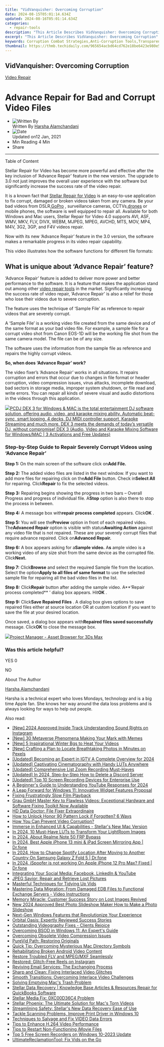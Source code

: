 ```yaml
---
title: "VidVanquisher: Overcoming Corruption"
date: 2024-08-15T05:01:14.634Z
updated: 2024-08-16T05:01:14.634Z
categories:
  - repair-tools
description: "This Article Describes VidVanquisher: Overcoming Corruption"
excerpt: "This Article Describes VidVanquisher: Overcoming Corruption"
keywords: Corruption Combat Strategies,Anti-Corruption Tools,Transparency Initiatives Impact,Ethical Leadership Examples,Corruption Prevention Policies,Accountability Mechanisms,Civic Engagement Against Corruption
thumbnail: https://thmb.techidaily.com/965654acbd64cd762e18be6423e980e53d1c3fa7dd1512b5cfdc18b0e2b93a57.jpg
---
```


## VidVanquisher: Overcoming Corruption

[Video Repair](https://tools.techidaily.com/stellardata-recovery/buy-now/)

# Advance Repair for Bad and Corrupt Video Files

* ![Written By](https://cdn-cmlep.nitrocdn.com/DLSjJVyzoVcUgUSBlgyEUoGMDKLbWXQr/assets/desktop/optimized/rev-636f8fd/secure.gravatar.com/avatar/51230a434c190250f4ff6504ca157fb6.574139bee03ec4bdb0cd6e869a4670da)  
 Written By [Harsha Alamchandani](https://tools.techidaily.com/stellardata-recovery/buy-now/)
* ![Date](https://cdn-cmlep.nitrocdn.com/DLSjJVyzoVcUgUSBlgyEUoGMDKLbWXQr/assets/images/optimized/rev-636f8fd/www.stellarinfo.com/public/frontEnd/images/author/clender.jpg)  
 Updated on12 Jan, 2021
* Min Reading 4  Min
* Share

---

Table of Content

 Stellar Repair for Video has become more powerful and effective after the key inclusion of ‘Advance Repair’ feature in the new version. The upgrade to 3.0 not just improves the overall user experience with the software but significantly increase the success rate of the video repair.

 It is a known fact that [Stellar Repair for Video](https://tools.techidaily.com/stellardata-recovery/buy-now/) is an easy-to-use application to fix corrupt, damaged or broken videos taken from any camera. Be your bad videos from DSLR,[GoPro](https://tools.techidaily.com/stellardata-recovery/buy-now/) , surveillance cameras, CCTVs,[drones](https://tools.techidaily.com/stellardata-recovery/buy-now/) or mobile phones, the software is well equipped to repair all. Available for both Windows and Mac users, Stellar Repair for Video 4.0 supports AVI, ASF, WMV, MKV, FLV, DIVX, WEBM, MJPEG, MPEG, AVCHD, MTS, MOV, MP4, M4V, 3G2, 3GP, and F4V videos repair.

 Now with its new ‘Advance Repair’ feature in the 3.0 version, the software makes a remarkable progress in its video repair capability.

 This video illustrates how the software functions for different file formats:

## **What is unique about ‘Advance Repair’ feature?**

 ‘Advance Repair’ feature is added to deliver more power and better performance to the software. It is a feature that makes the application stand out among other [video repair tools](https://tools.techidaily.com/stellardata-recovery/buy-now/) in the market. Significantly increasing the success rate of video repair, ‘Advance Repair’ is also a relief for those who lose their videos due to severe corruption.

 The feature uses the technique of ‘Sample File’ as reference to repair videos that are severely corrupt.

 A ‘Sample File’ is a working video file created from the same device and of the same format as your bad video file. For example, a sample file for a corrupt video shot from Canon EOS-1D will be the working file shot from the same camera model. The file can be of any size.

 The software uses the information from the sample file as reference and repairs the highly corrupt videos.

[](https://cloud.stellarinfo.com/StellarRepairforVideo-B.exe) [](https://cloud.stellarinfo.com/StellarRepairforVideo-B.dmg.zip)

**So, when does ‘Advance Repair’ work?**

 The video fixer’s ‘Advance Repair’ works in all situations. It repairs corruption and errors that occur due to changes in file format or header corruption, video compression issues, virus attacks, incomplete download, bad sectors in storage media, improper system shutdown, or file read and write errors. You can repair all kinds of severe visual and audio distortions in the videos through this application.

<!-- affiliate ads begin -->
<a href="https://shop.pcdj.com/order/checkout.php?PRODS=4698824&QTY=1&AFFILIATE=108875&CART=1"> <img src="https://secure.avangate.com/images/merchant/47f4b6321e9fd8e8f7326a6adc1a7c1e/products/dex3pro-screenshot-homepage.png" border="0">PCDJ DEX 3 for Windows & MAC is the total entertainment DJ software solution, offering audio, video, and karaoke mixing ability. Automatic beat-sync, smart looping, 4 decks, DJ MIDI controller support, Karaoke Streaming and much more. 
DEX 3 meets the demands of today’s versatile DJ, without compromise! 
DEX 3 (Audio, Video and Karaoke Mixing Software for Windows/MAC | 3 Activations and Free Updates)</a>
<!-- affiliate ads end -->
### **Step-by-Step Guide to Repair Severely Corrupt Videos using ‘Advance Repair’**

**Step 1:** On the main screen of the software click on**Add File.**

**Step 2:** The added video files are listed in the next window. If you want to add more files for repairing click on the**Add File** button. Check in**Select All** for repairing. Click**Repair** to fix the selected videos.

**Step 3:** Repairing begins showing the progress in two bars – Overall Progress and progress of individual file. A**Stop** option is also there to stop the process in between.

**Step 4:** A message box with**repair process completed** appears. Click**OK** .

**Step 5:** You will see the**Preview** option in front of each repaired video. The**Advanced Repair** option is visible with status**Awaiting Action** against any video file that is not repaired. These are your severely corrupt files that require advance repaired. Click on**Advanced Repair.**

**Step 6:** A box appears asking for a**Sample video.** A**s** ample video is a working video of any size shot from the same device as the corrupted file. Click**Next.**

**Step 7:** Click**Browse** and select the required Sample file from the location. Select the option**Apply to all files of same format** to use the selected sample file for repairing all the bad video files in the list.

**Step 8:** Click**Repair** button after adding the sample video. A**‘Repair process completed** ’ dialog box appears. Hit**OK** .

**Step 9:** Click**Save Repaired Files** . A dialog box gives options to save repaired files either at source location OR at custom location if you want to save the file at your desired location.

 Once saved, a dialog box appears with**Repaired files saved successfully** message. Click**OK** to close the message box.

<!-- affiliate ads begin -->
<a href="https://secure.2checkout.com/order/checkout.php?PRODS=4709458&QTY=1&AFFILIATE=108875&CART=1"><img src="https://3d-kstudio.com/wp-content/uploads/2014/02/Project-Manager-3D-Models-4-800x800.jpg" border="0">Project Manager - Asset Browser for 3Ds Max</a>
<!-- affiliate ads end -->
### Was this article helpful?

YES 0

NO

About The Author

[Harsha Alamchandani](https://tools.techidaily.com/stellardata-recovery/buy-now/)

 Harsha is a technical expert who loves Mondays, technology and is a big time Apple fan. She knows her way around the data loss problems and is always looking for ways to help out people.

<ins class="adsbygoogle"
     style="display:block"
     data-ad-format="autorelaxed"
     data-ad-client="ca-pub-7571918770474297"
     data-ad-slot="1223367746"></ins>



<ins class="adsbygoogle"
     style="display:block"
     data-ad-client="ca-pub-7571918770474297"
     data-ad-slot="8358498916"
     data-ad-format="auto"
     data-full-width-responsive="true"></ins>

<span class="atpl-alsoreadstyle">Also read:</span>
<div><ul>
<li><a href="https://instagram-clips.techidaily.com/new-2024-approved-inside-track-understanding-sound-rights-on-instagram/"><u>[New] 2024 Approved  Inside Track  Understanding Sound Rights on Instagram</u></a></li>
<li><a href="https://extra-hints.techidaily.com/new-30-metaverse-phenomena-making-your-mark-with-memes/"><u>[New] 30 Metaverse Phenomena  Making Your Mark with Memes</u></a></li>
<li><a href="https://youtube-video-recordings.techidaily.com/new-5-inspirational-winter-bgs-to-heat-your-videos/"><u>[New] 5 Inspirational Winter Bgs to Heat Your Videos</u></a></li>
<li><a href="https://extra-resources.techidaily.com/new-crafting-a-plan-to-locate-breathtaking-photos-in-minutes-on-pexels/"><u>[New] Crafting a Plan to Locate Breathtaking Photos in Minutes on Pexels</u></a></li>
<li><a href="https://instagram-videos.techidaily.com/updated-becoming-an-expert-in-igtv-a-complete-overview-for-2024/"><u>[Updated] Becoming an Expert in IGTV  A Complete Overview for 2024</u></a></li>
<li><a href="https://extra-information.techidaily.com/updated-captivating-cinematography-with-handy-luts-anywhere/"><u>[Updated] Captivating Cinematography with Handy LUTs Anywhere</u></a></li>
<li><a href="https://screen-video-capture.techidaily.com/updated-comprehensive-list-zoom-recording-must-haves/"><u>[Updated] Comprehensive List  Zoom Recording Must-Haves</u></a></li>
<li><a href="https://discord-videos.techidaily.com/updated-in-2024-step-by-step-how-to-delete-a-discord-server/"><u>[Updated] In 2024, Step-by-Step  How to Delete a Discord Server</u></a></li>
<li><a href="https://facebook-video-share.techidaily.com/updated-top-10-screen-recording-devices-for-enterprise-use/"><u>[Updated] Top 10 Screen Recording Devices for Enterprise Use</u></a></li>
<li><a href="https://extra-lessons.techidaily.com/a-beginners-guide-to-understanding-youtube-responses-for-2024/"><u>A Beginner's Guide to Understanding YouTube Responses for 2024</u></a></li>
<li><a href="https://windows11.techidaily.com/a-leap-forward-for-windows-11-innovative-widget-features-proposal/"><u>A Leap Forward for Windows 11: Innovative Widget Features Proposal</u></a></li>
<li><a href="https://data-wizards.techidaily.com/fixing-frustratingly-slow-film-playback/"><u>Fixing Frustratingly Slow Film Playback</u></a></li>
<li><a href="https://data-wizards.techidaily.com/grau-gmbh-master-key-to-flawless-videos-exceptional-hardware-and-software-fixing-toolkit-now-available/"><u>Grau GmbH Master Key to Flawless Videos: Exceptional Hardware and Software Fixing Toolkit Now Available</u></a></li>
<li><a href="https://data-wizards.techidaily.com/hd-data-doctor-file-fixer-extraordinaire/"><u>HD Data Doctor: File Fixer Extraordinaire</u></a></li>
<li><a href="https://unlock-android.techidaily.com/how-to-unlock-honor-90-pattern-lock-if-forgotten-6-ways-by-drfone-android/"><u>How to Unlock Honor 90 Pattern Lock if Forgotten? 6 Ways</u></a></li>
<li><a href="https://data-wizards.techidaily.com/how-you-can-prevent-video-corruption/"><u>How You Can Prevent Video Corruption?</u></a></li>
<li><a href="https://data-wizards.techidaily.com/immerse-in-enhanced-ui-and-capabilities-stellars-new-mac-version/"><u>Immerse in Enhanced UI & Capabilities - Stellar's New Mac Version</u></a></li>
<li><a href="https://extra-hints.techidaily.com/in-2024-10-must-have-luts-to-transform-your-lightroom-images/"><u>In 2024, 10 Must-Have LUTs to Transform Your LightRoom Images</u></a></li>
<li><a href="https://android-frp.techidaily.com/in-2024-about-realme-note-50-frp-bypass-by-drfone-android/"><u>In 2024, About Realme Note 50 FRP Bypass</u></a></li>
<li><a href="https://screen-mirror.techidaily.com/in-2024-best-apple-iphone-13-mini-and-ipad-screen-mirroring-app-drfone-by-drfone-ios/"><u>In 2024, Best Apple iPhone 13 mini & iPad Screen Mirroring App | Dr.fone</u></a></li>
<li><a href="https://review-topics.techidaily.com/in-2024-how-to-change-spotify-location-after-moving-to-another-country-on-samsung-galaxy-z-fold-5-drfone-by-drfone-virtual-android/"><u>In 2024, How to Change Spotify Location After Moving to Another Country On Samsung Galaxy Z Fold 5 | Dr.fone</u></a></li>
<li><a href="https://phone-solutions.techidaily.com/in-2024-ispoofer-is-not-working-on-apple-iphone-12-pro-max-fixed-drfone-by-drfone-virtual-ios/"><u>In 2024, iSpoofer is not working On Apple iPhone 12 Pro Max? Fixed | Dr.fone</u></a></li>
<li><a href="https://data-wizards.techidaily.com/integrating-your-social-media-facebook-linkedin-and-youtube/"><u>Integrating Your Social Media: Facebook, LinkedIn & YouTube</u></a></li>
<li><a href="https://data-wizards.techidaily.com/jpeg-savior-repair-and-retrieve-lost-pictures/"><u>JPEG Savior: Repair and Retrieve Lost Pictures</u></a></li>
<li><a href="https://data-wizards.techidaily.com/masterful-techniques-for-tidying-up-vids/"><u>Masterful Techniques for Tidying Up Vids</u></a></li>
<li><a href="https://data-wizards.techidaily.com/mastering-data-migration-from-damaged-edb-files-to-functional-exchange-servers-video-instructions/"><u>Mastering Data Migration: From Damaged EDB Files to Functional Exchange Servers - Video Instructions</u></a></li>
<li><a href="https://data-wizards.techidaily.com/memory-miracle-customer-success-story-on-lost-images-revived/"><u>Memory Miracle: Customer Success Story on Lost Images Revived</u></a></li>
<li><a href="https://meme-emoji.techidaily.com/new-2024-approved-best-photo-slideshow-maker-how-to-make-a-photo-slideshow/"><u>New 2024 Approved Best Photo Slideshow Maker How to Make a Photo Slideshow</u></a></li>
<li><a href="https://extra-hints.techidaily.com/next-gen-windows-features-that-revolutionize-your-experience/"><u>Next-Gen Windows  Features that Revolutionize Your Experience</u></a></li>
<li><a href="https://data-wizards.techidaily.com/orbital-oasis-expertly-reviewed-success-stories/"><u>Orbital Oasis: Expertly Reviewed Success Stories</u></a></li>
<li><a href="https://data-wizards.techidaily.com/outstanding-videography-fixes-clients-rejoice/"><u>Outstanding Videography Fixes - Clients Rejoice</u></a></li>
<li><a href="https://data-wizards.techidaily.com/overcoming-bsod-in-windows-11-an-experts-guide/"><u>Overcoming BSOD in Windows 11: An Expert's Guide</u></a></li>
<li><a href="https://data-wizards.techidaily.com/overcoming-obsolete-video-compression-issues/"><u>Overcoming Obsolete Video Compression Issues</u></a></li>
<li><a href="https://data-wizards.techidaily.com/purevid-path-restoring-originals/"><u>PureVid Path: Restoring Originals</u></a></li>
<li><a href="https://data-wizards.techidaily.com/quick-tip-overcoming-mysterious-mac-directory-symbols/"><u>Quick Tip: Overcoming Mysterious Mac Directory Symbols</u></a></li>
<li><a href="https://data-wizards.techidaily.com/rehabilitating-broken-android-video-content/"><u>Rehabilitating Broken Android Video Content</u></a></li>
<li><a href="https://data-wizards.techidaily.com/restore-troubled-flv-and-mpegmxf-seamlessly/"><u>Restore Troubled FLV and MPEG/MXF Seamlessly</u></a></li>
<li><a href="https://data-wizards.techidaily.com/restored-glitch-free-reels-on-instagram/"><u>Restored: Glitch-Free Reels on Instagram</u></a></li>
<li><a href="https://data-wizards.techidaily.com/reviving-email-services-the-exchanging-process/"><u>Reviving Email Services: The Exchanging Process</u></a></li>
<li><a href="https://data-wizards.techidaily.com/sharp-and-clean-fixing-interlaced-video-glitches/"><u>Sharp and Clean: Fixing Interlaced Video Glitches</u></a></li>
<li><a href="https://data-wizards.techidaily.com/smooth-transitions-overcoming-interlace-video-challenges/"><u>Smooth Transitions: Overcoming Interlace Video Challenges</u></a></li>
<li><a href="https://data-wizards.techidaily.com/solving-emptying-macs-trash-problem/"><u>Solving Emptying Mac's Trash Problem</u></a></li>
<li><a href="https://data-wizards.techidaily.com/stellar-data-recovery-knowledge-base-articles-and-resources-repair-for-quickbooks-software/"><u>Stellar Data Recovery | Knowledge Base Articles & Resources Repair for QuickBooks Software</u></a></li>
<li><a href="https://data-wizards.techidaily.com/stellar-media-fix-0xc00d36c4-problem/"><u>Stellar Media Fix: 0XC00D36C4 Problem</u></a></li>
<li><a href="https://data-wizards.techidaily.com/stellar-phoenix-the-ultimate-solution-for-macs-torn-videos/"><u>Stellar Phoenix: The Ultimate Solution for Mac's Torn Videos</u></a></li>
<li><a href="https://data-wizards.techidaily.com/streamlining-safety-stellars-new-data-recovery-ease-of-use/"><u>Streamlining Safety: Stellar's New Data Recovery Ease of Use</u></a></li>
<li><a href="https://printer-issues.techidaily.com/tackle-scanning-problems-improve-print-driver-in-windows-10/"><u>Tackle Scanning Problems, Improve Print Driver in Windows 10</u></a></li>
<li><a href="https://data-wizards.techidaily.com/techniques-to-salvage-and-fix-video-data-errors/"><u>Techniques to Salvage and Fix VIDEO Data Errors</u></a></li>
<li><a href="https://data-wizards.techidaily.com/tips-to-enhance-h264-video-performance/"><u>Tips to Enhance H.264 Video Performance</u></a></li>
<li><a href="https://data-wizards.techidaily.com/tips-to-restart-non-functioning-imovie-files/"><u>Tips to Restart Non-Functioning iMovie Files</u></a></li>
<li><a href="https://extra-hints.techidaily.com/top-5-free-screen-recorders-on-windows-10-2023-update/"><u>Top 5 Free Screen Recorders on Windows 10-2023 Update</u></a></li>
<li><a href="https://data-wizards.techidaily.com/ultimatereclamationtool-fix-vids-on-the-go/"><u>UltimateReclamationTool: Fix Vids on the Go</u></a></li>
</ul></div>
